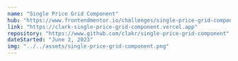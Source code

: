 ```yaml
---
name: "Single Price Grid Component"
hub: "https://www.frontendmentor.io/challenges/single-price-grid-component-5ce41129d0ff452fec5abbbc/hub"
link: "https://clark-single-price-grid-component.vercel.app"
repository: "https://www.github.com/clakr/single-price-grid-component"
dateStarted: "June 2, 2023"
img: "../../assets/single-price-grid-component.png"
---
```

